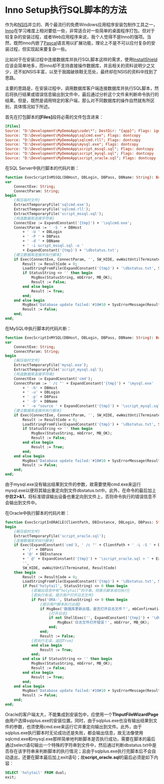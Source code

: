# Inno Setup执行SQL脚本的方法

<p>作为和<a href="http://zh.wikipedia.org/zh-cn/Nullsoft%E8%85%B3%E6%9C%AC%E5%AE%89%E8%A3%9D%E7%B3%BB%E7%B5%B1">NSIS</a>并立的、两个最流行的免费Windows应用程序安装包制作工具之一，<a href="http://en.wikipedia.org/wiki/Inno_Setup">Inno</a>在学习难度上相对要低一些，非常适合对一些简单的桌面程序打包。但对于较复杂的安装过程，或者Web应用程序来说，我个人觉得不是Inno的强项。当然，既然Inno内嵌了<a href="http://zh.wikipedia.org/zh-cn/Pascal">Pascal</a>语言用以扩展功能，理论上不是不可以应付复杂的安装过程，但实现起来要复杂一些。</p>

<p>比如对于在安装过程中连接数据库并执行SQL脚本这样的需求，使用<a href="http://en.wikipedia.org/wiki/InstallShield">InstallShield</a>应该会简单地多，而Inno却不支持直接操作数据库，并且相关的资料说明少之又少，还不如NSIS丰富，以至于我踏破铁鞋无觅处，最终却在NSIS的资料中找到了思路。</p>

<p>主要的思路是，在安装过程中，调用数据库客户端连接数据库并执行SQL脚本，然后将执行结果或错误信息输出到文件中，最后通过分析这个文件来判断命令执行的结果。但是，既然是调用特定的客户端，那么对不同数据库的操作自然就有所区别，具体情况如下所述。</p>

<p>首先在打包脚本的<strong>[Files]</strong>段将必需的文件包含进来：</p>

```ini
[Files]
Source: "D:\Development\MyDemoApp\code\*"; DestDir: "{app}"; Flags: ignoreversion recursesubdirs createallsubdirs
Source: "D:\Development\MyDemoApp\sqlcmd.exe"; Flags: dontcopy
Source: "D:\Development\MyDemoApp\sqlcmd.rll"; Flags: dontcopy
Source: "D:\Development\MyDemoApp\mysql.exe"; Flags: dontcopy
Source: "D:\Development\MyDemoApp\script_mssql.sql"; Flags: dontcopy
Source: "D:\Development\MyDemoApp\script_mysql.sql"; Flags: dontcopy
Source: "D:\Development\MyDemoApp\script_oracle.sql"; Flags: dontcopy
```

<p>在SQL Server中执行脚本的代码片断：</p>

```pascal
function ExecScriptInMSSQL(DBHost, DBLogin, DBPass, DBName: String): Boolean;
var
    ConnectExe: String;
    ConnectParam: String;
begin
    {解压临时文件}
    ExtractTemporaryFile('sqlcmd.exe');
    ExtractTemporaryFile('sqlcmd.rll');
    ExtractTemporaryFile('script_mssql.sql');
    {构造数据库连接字符串}
    ConnectExe := ExpandConstant('{tmp}') + '\sqlcmd.exe';
    ConnectParam := ' -S ' + DBHost
        + ' -U ' + DBLogin
        + ' -P ' + DBPass
        + ' -d ' + DBName
        + ' -i script_mssql.sql -o '
        + ExpandConstant('{tmp}') + '\dbstatus.txt';
    {建立数据库连接并执行脚本}
    if Exec(ConnectExe, ConnectParam, '', SW_HIDE, ewWaitUntilTerminated, ResultCode) then begin
        Result := ResultCode = 0;
        LoadStringFromFile(ExpandConstant('{tmp}') + '\dbstatus.txt', StatusString);
        if StatusString <> '' then begin
            MsgBox(StatusString, mbError, MB_OK);
            Result := False;
        end else begin
            Result := True;
        end;
    end else begin
        MsgBox('Database update failed:'#10#10 + SysErrorMessage(ResultCode), mbError, MB_OK);
        Result := False;
    end;
end;
```

<p>在MySQL中执行脚本的代码片断：</p>

```pascal
function ExecScriptInMYSQL(DBHost, DBLogin, DBPass, DBName: String): Boolean;
var
    ConnectExe: String;
    ConnectParam: String;
begin
    {解压临时文件}
    ExtractTemporaryFile('mysql.exe');
    ExtractTemporaryFile('script_mysql.sql');
    {构造数据库连接字符串}
    ConnectExe := ExpandConstant('cmd');
    ConnectParam := ' /c "' + ExpandConstant('{tmp}') + '\mysql.exe'
        + ' -h' + DBHost
        + ' -u' + DBLogin
        + ' -p' + DBPass
        + ' -D' + DBName
        + ' -e "source ' + ExpandConstant('{tmp}') + '\script_mysql.sql"" > ' + ExpandConstant('{tmp}') + '\dbstatus.txt 2>&1';
    {建立数据库连接并执行脚本}
    if Exec(ConnectExe, ConnectParam, '', SW_HIDE, ewWaitUntilTerminated, ResultCode) then begin
        Result := ResultCode = 0;
        LoadStringFromFile(ExpandConstant('{tmp}') + '\dbstatus.txt', StatusString);
        if StatusString <> '' then begin
            MsgBox(StatusString, mbError, MB_OK);
            Result := False;
        end else begin
            Result := True;
        end;
    end else begin
        MsgBox('Database update failed:'#10#10 + SysErrorMessage(ResultCode), mbError, MB_OK);
        Result := False;
    end;
end;
```

<p>由于mysql.exe没有输出结果到文件的参数，故需要使用cmd.exe来运行mysql.exe以便将其输出重定向到文件dbstatus.txt中。此外，在命令的最后加上参数<strong>2&gt;&amp;1</strong>，将标准错误输出设备也重定向到文件上，否则命令执行的错误信息不会输出到文件中。</p>

<p>在Oracle中执行脚本的代码片断：</p>

```pascal
function ExecScriptInORACLE(ClientPath, DBInstance, DBLogin, DBPass: String): Boolean;
begin
    {解压临时文件}
    ExtractTemporaryFile('script_oracle.sql');
    {连接数据库并执行脚本}
    if Exec(ExpandConstant('cmd'), ' /c "' + ClientPath + ' -L -S ' + DBLogin
        + '/' + DBPass
        + '@' + DBInstance
        + ' @' + ExpandConstant('{tmp}') + '\script_oracle.sql > ' + ExpandConstant('{tmp}') + '\dbstatus.txt 2>&1',
        '',
        SW_HIDE, ewWaitUntilTerminated, ResultCode)
    then begin
        Result := ResultCode = 0;
        LoadStringFromFile(ExpandConstant('{tmp}') + '\dbstatus.txt', StatusString);
        if Pos('holytail', StatusString) <> 0 then begin
            {若输出信息中有“holytail”的子串，则表示脚本成功执行}
            {若执行有误，提示用户打开日志文件}
            if Pos('ORA-', StatusString) <> 0 then begin
                {提示用户脚本执行出错}
                if MsgBox('数据库更新出错，是否打开日志文件？', mbConfirmation, MB_YESNO) = IDYES then begin
                    {打开日志}
                    if not ShellExec('', ExpandConstant('{tmp}') + '\dbstatus.txt', '', '', SW_SHOW, ewNoWait, ErrorCode) then begin
                        MsgBox('日志文件打开错误！', mbError, MB_OK);
                    end;
                end;
                Result := False;
            {若执行无误，返回True}
            end else begin
                Result := True;
            end;
        end else if StatusString <> '' then begin
            MsgBox(StatusString, mbError, MB_OK);
            Result := False;
        end else begin
            Result := True;
        end;
    end else begin
        MsgBox('Database update failed:'#10#10 + SysErrorMessage(ResultCode), mbError, MB_OK);
        Result := False;
    end;
end;
```

<p>Oracle的客户端太大，不能集成到安装包中，应使用一个<strong>TInputFileWizardPage</strong>由用户选择sqlplus.exe的安装位置。同时，由于sqlplus.exe也没有输出结果到文件的参数，也须使用cmd.exe来运行它并重定向输出到文件。此外，由于sqlplus.exe执行脚本时无论成功还是失败，都会输出信息，故无法像使用sqlcmd.exe和mysql.exe那样简单地判断脚本是否执行成功，需要在脚本的最后通过select语句输出一个特殊的字符串到文件中，然后通过判断dbstatus.txt中是否存在该字符串来判断脚本的执行情况；且由于sqlplus.exe执行完脚本后不会自动退出，还要在脚本最后加上exit语句；故<strong>script_oracle.sql</strong>的最后必须是如下内容：</p>

```sql
SELECT 'holytail' FROM dual;
exit;
```

